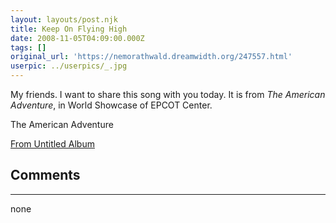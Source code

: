 ```yaml
---
layout: layouts/post.njk
title: Keep On Flying High
date: 2008-11-05T04:09:00.000Z
tags: []
original_url: 'https://nemorathwald.dreamwidth.org/247557.html'
userpic: ../userpics/_.jpg
---
```

My friends. I want to share this song with you today. It is from _The American Adventure_, in World Showcase of EPCOT Center.

The American Adventure

[From Untitled Album](http://drop.io/TheAmericanAdventure/media)

## Comments

---

none
